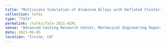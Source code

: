 ```yaml
---
title: "Multiscale Simulation of Aluminum Alloys with Deflated Clustering Analysis"
collection: talks
type: "Talk"
permalink: /talks/Talk-2021-ACRC
venue: "Advanced Casting Research Center, Mechanical Engineering Department, University of California Irvine"
date: 2021-06-05
location: "Irvine, CA"
---
```



